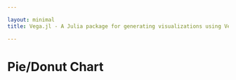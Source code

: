 ```yaml
---

layout: minimal
title: Vega.jl - A Julia package for generating visualizations using Vega

---
```


# Pie/Donut Chart